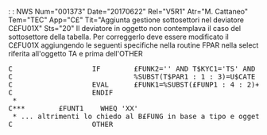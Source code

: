  :  : NWS Num="001373" Date="20170622" Rel="V5R1" Atr="M. Cattaneo" Tem="TEC" App="C£" Tit="Aggiunta gestione sottosettori nel deviatore      C£FU01X" Sts="20"
Il deviatore in oggetto non contemplava il caso del sottosettore della tabella. Per correggerlo deve essere modificato il C£FU01X aggiungendo le seguenti specifiche nella routine FPAR nella select riferita all'oggetto TA e prima dell'OTHER
<pre>
C                   IF        £FUNK2='' AND T$KYC1='TS' AND
C                             %SUBST(T$PAR1 : 1 : 3)=U$CATE
C                   EVAL      £FUNK1=%SUBST(£FUNP1 : 4 : 2)+£FUNK1
C                   ENDIF
 *
C***        £FUNT1    WHEQ 'XX'
 * ... altrimenti lo chiedo al B£FUNG in base a tipo e oggetto
C                   OTHER
</pre>
